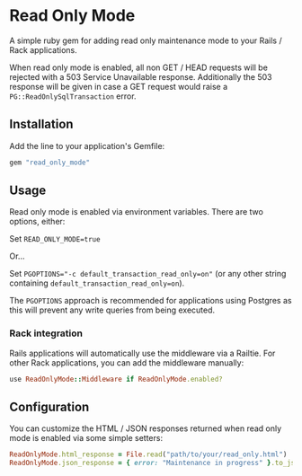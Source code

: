 # Read Only Mode

A simple ruby gem for adding read only maintenance mode to your Rails / Rack applications.

When read only mode is enabled, all non GET / HEAD requests will be rejected with a 503 Service Unavailable response. Additionally the 503 response will be given in case a GET request would raise a `PG::ReadOnlySqlTransaction` error.

## Installation

Add the line to your application's Gemfile:

```ruby
gem "read_only_mode"
```

## Usage

Read only mode is enabled via environment variables. There are two options, either:

Set `READ_ONLY_MODE=true`

Or...

Set `PGOPTIONS="-c default_transaction_read_only=on"` (or any other string containing `default_transaction_read_only=on`).

The `PGOPTIONS` approach is recommended for applications using Postgres as this will prevent any write queries from being executed.

### Rack integration

Rails applications will automatically use the middleware via a Railtie. For other Rack applications, you can add the middleware manually:

```ruby
use ReadOnlyMode::Middleware if ReadOnlyMode.enabled?
```

## Configuration

You can customize the HTML / JSON responses returned when read only mode is enabled via some simple setters:

```ruby
ReadOnlyMode.html_response = File.read("path/to/your/read_only.html")
ReadOnlyMode.json_response = { error: "Maintenance in progress" }.to_json
```
